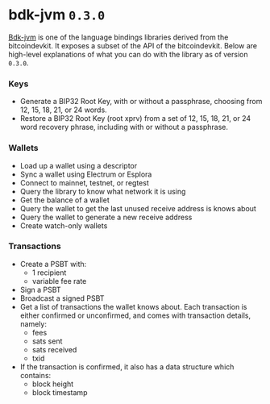 # bdk-jvm `0.3.0`
[Bdk-jvm](https://github.com/bitcoindevkit/bdk-kotlin) is one of the language bindings libraries derived from the bitcoindevkit. It exposes a subset of the API of the bitcoindevkit. Below are high-level explanations of what you can do with the library as of version `0.3.0`. 

### Keys
- Generate a BIP32 Root Key, with or without a passphrase, choosing from 12, 15, 18, 21, or 24 words.
- Restore a BIP32 Root Key (root xprv) from a set of 12, 15, 18, 21, or 24 word recovery phrase, including with or without a passphrase.

### Wallets
- Load up a wallet using a descriptor
- Sync a wallet using Electrum or Esplora
- Connect to mainnet, testnet, or regtest
- Query the library to know what network it is using
- Get the balance of a wallet
- Query the wallet to get the last unused receive address is knows about
- Query the wallet to generate a new receive address
- Create watch-only wallets

### Transactions
- Create a PSBT with: 
  - 1 recipient
  - variable fee rate
- Sign a PSBT
- Broadcast a signed PSBT
- Get a list of transactions the wallet knows about. Each transaction is either confirmed or unconfirmed, and comes with transaction details, namely:
  - fees
  - sats sent
  - sats received
  - txid
 - If the transaction is confirmed, it also has a data structure which contains:
   - block height
   - block timestamp
